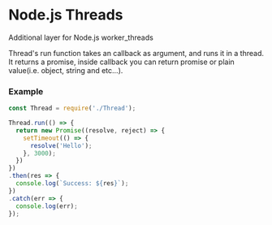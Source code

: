 # Node.js Threads
Additional layer for Node.js worker_threads

Thread's run function takes an callback as argument, and runs it in a thread. It returns a promise, inside callback you can return promise or plain value(i.e. object, string and etc...).

### Example
```javascript
const Thread = require('./Thread');

Thread.run(() => {            
  return new Promise((resolve, reject) => {
    setTimeout(() => {
      resolve('Hello');
    }, 3000);
  })
})
.then(res => {
  console.log(`Success: ${res}`);
})
.catch(err => {
  console.log(err);
});
```

